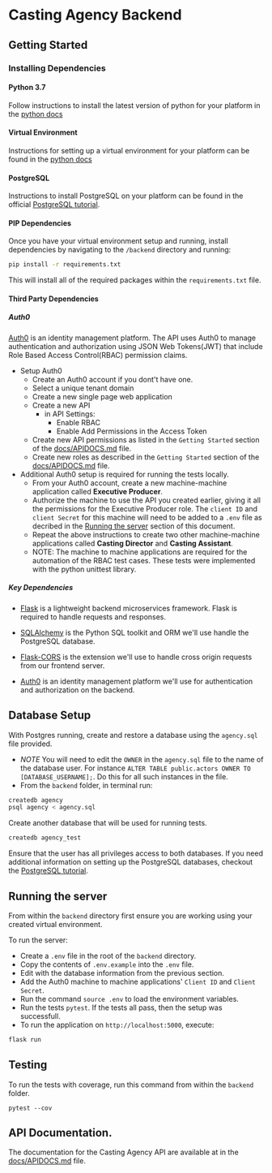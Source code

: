 # Casting Agency Backend

## Getting Started

### Installing Dependencies

#### Python 3.7

Follow instructions to install the latest version of python for your platform in the [python docs](https://docs.python.org/3/using/unix.html#getting-and-installing-the-latest-version-of-python)

#### Virtual Environment

Instructions for setting up a virtual environment for your platform can be found in the [python docs](https://packaging.python.org/guides/installing-using-pip-and-virtual-environments/)

#### PostgreSQL

Instructions to install PostgreSQL on your platform can be found in the official [PostgreSQL tutorial](http://www.postgresqltutorial.com/).

#### PIP Dependencies

Once you have your virtual environment setup and running, install dependencies by navigating to the `/backend` directory and running:

```bash
pip install -r requirements.txt
```

This will install all of the required packages within the `requirements.txt` file.

#### Third Party Dependencies

##### Auth0

[Auth0](https://auth0.com/) is an identity management platform. The API uses Auth0 to manage authentication and authorization using JSON Web Tokens(JWT) that include Role Based Access Control(RBAC) permission claims.

- Setup Auth0
    - Create an Auth0 account if you dont't have one.
    - Select a unique tenant domain
    - Create a new single page web application
    - Create a new API
        - in API Settings:
            - Enable RBAC
            - Enable Add Permissions in the Access Token
    - Create new API permissions as listed in the `Getting Started` section of the [docs/APIDOCS.md](docs/APIDOCS.md) file.
    - Create new roles as described in the `Getting Started` section of the [docs/APIDOCS.md](docs/APIDOCS.md) file.
- Additional Auth0 setup is required for running the tests locally.
    - From your Auth0 account, create a new machine-machine application called **Executive Producer**.
    - Authorize the machine to use the API you created earlier, giving it all the permissions for the Executive Producer role. The `client ID` and `client Secret` for this machine will need to be added to a `.env` file as decribed in the [Running the server](#running-the-server) section of this document.
    - Repeat the above instructions to create two other machine-machine applications called **Casting Director** and **Casting Assistant**.
    - NOTE: The machine to machine applications are required for the automation of the RBAC test cases. These tests were implemented with the python unittest library. 
##### Key Dependencies

- [Flask](http://flask.pocoo.org/)  is a lightweight backend microservices framework. Flask is required to handle requests and responses.

- [SQLAlchemy](https://www.sqlalchemy.org/) is the Python SQL toolkit and ORM we'll use handle the PostgreSQL database.

- [Flask-CORS](https://flask-cors.readthedocs.io/en/latest/#) is the extension we'll use to handle cross origin requests from our frontend server.

- [Auth0](https://auth0.com/) is an identity management platform we'll use for authentication and authorization on the backend.

## Database Setup
With Postgres running, create and restore a database using the `agency.sql` file provided.
- *NOTE* You will need to edit the `OWNER` in the `agency.sql` file to the name of the database user.
    For instance `ALTER TABLE public.actors OWNER TO [DATABASE_USERNAME];`. Do this for all such instances in the file.
- From the `backend` folder, in terminal run:
```bash
createdb agency
psql agency < agency.sql
```
Create another database that will be used for running tests.
```bash
createdb agency_test
```
Ensure that the user has all privileges access to both databases. If you need additional information on setting up the PostgreSQL databases, checkout the [PostgreSQL tutorial](http://www.postgresqltutorial.com/).

## Running the server

From within the `backend` directory first ensure you are working using your created virtual environment.

To run the server:

- Create a `.env` file in the root of the `backend` directory. 
- Copy the contents of `.env.example` into the `.env` file.
- Edit with the database information from the previous section.
- Add the Auth0 machine to machine applications' `Client ID` and `Client Secret`.
- Run the command `source .env` to load the environment variables.
- Run the tests `pytest`. If the tests all pass, then the setup was successfull.
- To run the application on `http://localhost:5000`, execute:

```bash
flask run
```

## Testing
To run the tests with coverage, run this command from within the `backend` folder.
```
pytest --cov
```
## API Documentation.
The documentation for the Casting Agency API are available at in the [docs/APIDOCS.md](docs/APIDOCS.md) file.
